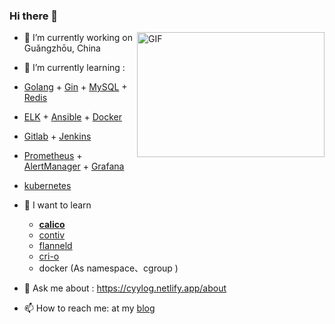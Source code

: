 ### Hi there 👋


<img align="right" alt="GIF"  width = "300" height = "200" src="https://user-images.githubusercontent.com/52351095/103271953-8f4e7c00-49f6-11eb-83fe-deedfb4f0f3d.gif" />

- 🔭 I’m currently working on Guǎngzhōu, China
- 🌱 I’m currently learning :
- [Golang](https://github.com/cyylog/Go_status) + [Gin](https://gin-gonic.com/) + [MySQL](https://dev.mysql.com/doc/refman/5.7/en/optimization.html) + [Redis](https://redis.io/documentation)

- [ELK](https://www.elastic.co/guide/index.html) + [Ansible](https://www.ansible.com/) + [Docker](https://www.docker.com/)

- [Gitlab](https://about.gitlab.com/stages-devops-lifecycle/continuous-integration/) + [Jenkins](https://www.jenkins.io/zh/doc/book/installing/)

- [Prometheus](https://prometheus.io/) + [AlertManager](https://prometheus.io/docs/alerting/latest/alertmanager/) + [Grafana](https://grafana.com/)

- [kubernetes](https://kubernetes.io/docs/home/)

- 🌱 I want to learn

  - **[calico](https://www.projectcalico.org/)**
  - [contiv](https://contiv.io/)
  - [flanneld](https://github.com/coreos/flannel)
  - [cri-o](https://github.com/cri-o/cri-o)
  - docker (As namespace、cgroup )

- 💬 Ask me about : https://cyylog.netlify.app/about

- 📫 How to reach me: at my [blog](https://cyylog.netlify.app/about)
